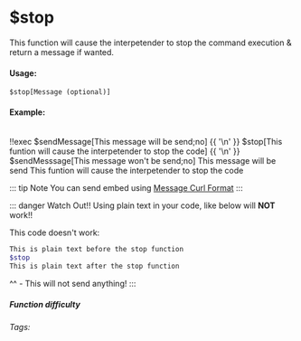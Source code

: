 # $stop
This function will cause the interpetender to stop the command execution & return a message if wanted.

#### Usage: 
`$stop[Message (optional)]`

#### Example:
<br/>
<discord-messages>
	<discord-message :bot="false" role-color="#ffcc9a" author="Member">
        <DiscordMarkdown>
            !!exec $sendMessage[This message will be send;no]
            {{ '\n' }}
            $stop[This funtion will cause the interpetender to stop the code]
            {{ '\n' }}
            $sendMesssage[This message won't be send;no]
		</DiscordMarkdown>
	</discord-message>
	<discord-message :bot="true" role-color="#0099ff" author="Custom Command" avatar="https://media.discordapp.net/avatars/725721249652670555/781224f90c3b841ba5b40678e032f74a.webp">
        This message will be send
	</discord-message>
    <discord-message :bot="true" role-color="#0099ff" author="Custom Command" avatar="https://media.discordapp.net/avatars/725721249652670555/781224f90c3b841ba5b40678e032f74a.webp">
        This funtion will cause the interpetender to stop the code
	</discord-message>
</discord-messages>

::: tip Note
You can send embed using [Message Curl Format](../CodeReferences/ref.message_curl_format.md)
:::

::: danger Watch Out!!
Using plain text in your code, like below will **NOT** work!!

This code doesn't work:
```bash
This is plain text before the stop function
$stop
This is plain text after the stop function
```
^^ - This will not send anything! 
:::

##### Function difficulty <Badge type="warning" text="Medium" vertical="middle" /> 
###### Tags: <Badge type="tip" text="Stop" vertical="middle" />  <Badge type="tip" text="Cancel" vertical="middle" />  <Badge type="tip" text="Error" vertical="middle" />  <Badge type="tip" text="End Execution" vertical="middle" />